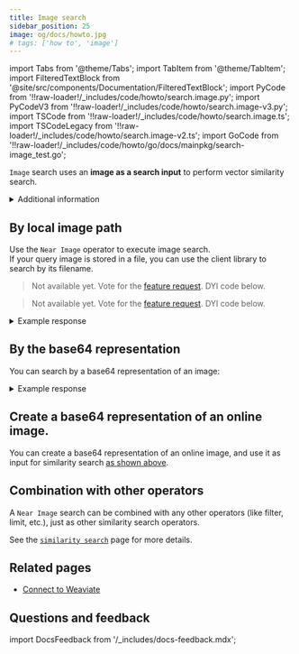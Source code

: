 ```yaml
---
title: Image search
sidebar_position: 25
image: og/docs/howto.jpg
# tags: ['how to', 'image']
---
```


import Tabs from '@theme/Tabs';
import TabItem from '@theme/TabItem';
import FilteredTextBlock from '@site/src/components/Documentation/FilteredTextBlock';
import PyCode from '!!raw-loader!/_includes/code/howto/search.image.py';
import PyCodeV3 from '!!raw-loader!/_includes/code/howto/search.image-v3.py';
import TSCode from '!!raw-loader!/_includes/code/howto/search.image.ts';
import TSCodeLegacy from '!!raw-loader!/_includes/code/howto/search.image-v2.ts';
import GoCode from '!!raw-loader!/_includes/code/howto/go/docs/mainpkg/search-image_test.go';

`Image` search uses an **image as a search input** to perform vector similarity search.

<details>
  <summary>
    Additional information
  </summary>

**Configure image search**

To use images as search inputs, configure an image vectorizer [module](../configuration/modules.md) for your collection.

For details, see the modules reference page:

- [img2vec-neural](/developers/weaviate/modules/retriever-vectorizer-modules/img2vec-neural.md)
- [multi2vec-clip](/developers/weaviate/modules/retriever-vectorizer-modules/multi2vec-clip.md)
- [multi2vec-bind](/developers/weaviate/modules/retriever-vectorizer-modules/multi2vec-bind.md)

</details>

<!-- ## Named vectors

:::info Added in `v1.24`
::: -->

<!-- Any vector-based search on collections with [named vectors](../config-refs/schema/multi-vector.md) configured must include a `target` vector name in the query. This allows Weaviate to find the correct vector to compare with the query vector. -->

## By local image path

Use the `Near Image` operator to execute image search.<br/>
If your query image is stored in a file, you can use the client library to search by its filename.

<Tabs groupId="languages">
  <TabItem value="py" label="Python Client v4">
    <FilteredTextBlock
      text={PyCode}
      startMarker="# START ImageFileSearch"
      endMarker="# END ImageFileSearch"
      language="py"
    />
  </TabItem>

  <TabItem value="py3" label="Python Client v3">
    <FilteredTextBlock
      text={PyCodeV3}
      startMarker="# START ImageFileSearch"
      endMarker="# END ImageFileSearch"
      language="py"
    />
  </TabItem>

  <TabItem value="go" label="Go">
    <FilteredTextBlock
      text={GoCode}
      startMarker="// START ImageFileSearch"
      endMarker="// END ImageFileSearch"
      language="gonew"
    />
  </TabItem>

  <TabItem value="js" label="JS/TS Client v3">

  > Not available yet. Vote for the [feature request](https://github.com/weaviate/typescript-client/issues/65). DYI code below.

  <FilteredTextBlock
    text={TSCode}
    startMarker="// START ImageFileSearch"
    endMarker="// END ImageFileSearch"
    language="ts"
  />

  </TabItem>

  <TabItem value="js2" label="JS/TS Client v2">

  > Not available yet. Vote for the [feature request](https://github.com/weaviate/typescript-client/issues/65). DYI code below.

  <FilteredTextBlock
    text={TSCodeLegacy}
    startMarker="// START ImageFileSearch"
    endMarker="// END ImageFileSearch"
    language="ts"
  />

  </TabItem>
</Tabs>

<details>
  <summary>Example response</summary>

  <FilteredTextBlock
    text={PyCode}
    startMarker="# START Expected base64 results"
    endMarker="# END Expected base64 results"
    language="json"
  />

</details>


## By the base64 representation

You can search by a base64 representation of an image:

<Tabs groupId="languages">
  <TabItem value="py" label="Python Client v4">
    <FilteredTextBlock
      text={PyCode}
      startMarker="# START search with base64"
      endMarker="# END search with base64"
      language="py"
    />
  </TabItem>

  <TabItem value="py3" label="Python Client v3">
    <FilteredTextBlock
      text={PyCodeV3}
      startMarker="# START search with base64"
      endMarker="# END search with base64"
      language="py"
    />
  </TabItem>

  <TabItem value="js" label="JS/TS Client v3">
    <FilteredTextBlock
      text={TSCode}
      startMarker="// START search with base64"
      endMarker="// END search with base64"
      language="ts"
    />
  </TabItem>

   <TabItem value="js2" label="JS/TS Client v2">
    <FilteredTextBlock
      text={TSCodeLegacy}
      startMarker="// START search with base64"
      endMarker="// END search with base64"
      language="ts"
    />
  </TabItem>

  <TabItem value="go" label="Go">
    <FilteredTextBlock
      text={GoCode}
      startMarker="// START search with base64"
      endMarker="// END search with base64"
      language="gonew"
    />
  </TabItem>
</Tabs>


<details>
  <summary>Example response</summary>

  <FilteredTextBlock
    text={PyCode}
    startMarker="# START Expected base64 results"
    endMarker="# END Expected base64 results"
    language="json"
  />

</details>

## Create a base64 representation of an online image.

You can create a base64 representation of an online image, and use it as input for similarity search [as shown above](#by-the-base64-representation).

<Tabs groupId="languages">
  <TabItem value="py" label="Python">
    <FilteredTextBlock
      text={PyCode}
      startMarker="# START helper base64 functions"
      endMarker="# END helper base64 functions"
      language="py"
    />
  </TabItem>
  <TabItem value="js" label="JS/TS">
    <FilteredTextBlock
      text={TSCode}
      startMarker="// START helper base64 functions"
      endMarker="// END helper base64 functions"
      language="js"
    />
  </TabItem>

  <TabItem value="go" label="Go">
    <FilteredTextBlock
      text={GoCode}
      startMarker="// START helper base64 functions"
      endMarker="// END helper base64 functions"
      language="gonew"
    />
  </TabItem>

</Tabs>


## Combination with other operators

A `Near Image` search can be combined with any other operators (like filter, limit, etc.), just as other similarity search operators.

See the [`similarity search`](./similarity.md) page for more details.

## Related pages

- [Connect to Weaviate](/developers/weaviate/connections/index.mdx)

## Questions and feedback

import DocsFeedback from '/_includes/docs-feedback.mdx';

<DocsFeedback/>
